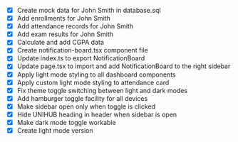 - [x] Create mock data for John Smith in database.sql
- [x] Add enrollments for John Smith
- [x] Add attendance records for John Smith
- [x] Add exam results for John Smith
- [x] Calculate and add CGPA data
- [x] Create notification-board.tsx component file
- [x] Update index.ts to export NotificationBoard
- [x] Update page.tsx to import and add NotificationBoard to the right sidebar
- [x] Apply light mode styling to all dashboard components
- [x] Apply custom light mode styling to attendance card
- [x] Fix theme toggle switching between light and dark modes
- [x] Add hamburger toggle facility for all devices
- [x] Make sidebar open only when toggle is clicked
- [x] Hide UNIHUB heading in header when sidebar is open
- [x] Make dark mode toggle workable
- [x] Create light mode version
